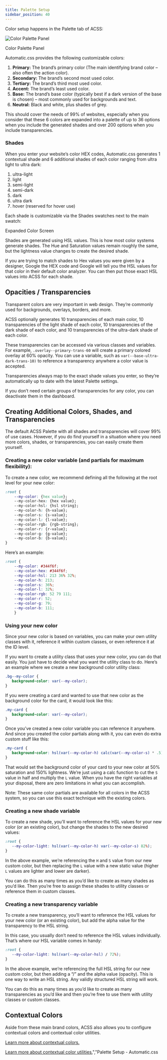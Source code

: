 ```yaml
---
title: Palette Setup
sidebar_position: 40
---
```


Color setup happens in the Palette tab of ACSS:

![Color Palette Panel](https://automaticcss.com/wp-content/uploads/CleanShot-2024-10-20-at-10.45.59@2x-1024x1024.jpg)

Color Palette Panel

Automatic.css provides the following customizable colors:

1.  **Primary:** The brand’s primary color (The main identifying brand color – also often the action color).
2.  **Secondary:** The brand’s second most used color.
3.  **Tertiary:** The brand’s third most used color.
4.  **Accent:** The brand’s least used color.
5.  **Base:** The brand’s base color (typically best if a dark version of the base is chosen) – most commonly used for backgrounds and text.
6.  **Neutral:** Black and white, plus shades of grey.

This should cover the needs of 99% of websites, especially when you consider that these 6 colors are expanded into a palette of up to 36 options when you include the generated shades and over 200 options when you include transparencies.

### Shades

When you enter your website’s color HEX codes, Automatic.css generates 1 contextual shade and 6 additional shades of each color ranging from ultra light to ultra dark:

1.  ultra-light
2.  light
3.  semi-light
4.  semi-dark
5.  dark
6.  ultra dark
7.  hover (reserved for hover use)

Each shade is customizable via the Shades swatches next to the main swatch:

Expanded Color Screen

Shades are generated using HSL values. This is how most color systems generate shades. The Hue and Saturation values remain roughly the same, but the lightness value changes to create the desired shade.

If you are trying to match shades to Hex values you were given by a designer, Google the HEX code and Google will tell you the HSL values for that color in their default color analyzer. You can then put those exact HSL values into ACSS for each shade.

## Opacities / Transparencies

Transparent colors are very important in web design. They’re commonly used for backgrounds, overlays, borders, and more.

ACSS optionally generates 10 transparencies of each main color, 10 transparencies of the light shade of each color, 10 transparencies of the dark shade of each color, and 10 transparencies of the ultra-dark shade of each color.

These transparencies can be accessed via various classes and variables. For example, `.overlay--primary-trans-60` will create a primary colored overlay at 60% opacity. You can use a variable, such as `var(--base-ultra-dark-trans-10)` to reference a transparency anywhere a color value is accepted.

Transparencies always map to the exact shade values you enter, so they’re automatically up to date with the latest Palette settings.

If you don’t need certain groups of transparencies for any color, you can deactivate them in the dashboard.

## Creating Additional Colors, Shades, and Transparencies

The default ACSS Palette with all shades and transparencies will cover 99% of use cases. However, if you do find yourself in a situation where you need more colors, shades, or transparencies, you can easily create them yourself.

### Creating a new color variable (and partials for maximum flexibility):

To create a new color, we recommend defining all the following at the root level for your new color:

```CSS
:root {
    --my-color: {hex value};
    --my-color-hex: {hex value};
    --my-color-hsl: {hsl string};
    --my-color-h: {h-value};
    --my-color-s: {s-value};
    --my-color-l: {l-value};
    --my-color-rgb: {rgb-string};
    --my-color-r: {r-value};
    --my-color-g: {g-value};
    --my-color-b: {b-value};
}
```

Here’s an example:

```CSS
:root {
    --my-color: #344f6f;
    --my-color-hex: #344f6f;
    --my-color-hsl: 213 36% 32%;
    --my-color-h: 213;
    --my-color-s: 36%;
    --my-color-l: 32%;
    --my-color-rgb: 52 79 111;
    --my-color-r: 52;
    --my-color-g: 79;
    --my-color-b: 111;
    }
```

### Using your new color

Since your new color is based on variables, you can make your own utility classes with it, reference it within custom classes, or even reference it at the ID level.

If you want to create a utility class that uses your new color, you can do that easily. You just have to decide what you want the utility class to do. Here’s an example where we create a new background color utility class:

```CSS
.bg--my-color {
   background-color: var(--my-color);
}
```

If you were creating a card and wanted to use that new color as the background color for the card, it would look like this:

```CSS
.my-card {
   background-color: var(--my-color);
}
```

Once you’ve created a new color variable you can reference it anywhere. And since you created the color partials along with it, you can even do extra custom stuff like this:

```CSS
.my-card {
   background-color: hsl(var(--my-color-h) calc(var(--my-color-s) * .5) calc(var(--my-color-l) * 1.5));
}
```

That would set the background color of your card to your new color at 50% saturation and 150% lightness. We’re just using a calc function to cut the `S` value in half and multiply the `L` value. When you have the right variables at your disposal, there are zero limitations in what you can accomplish.

Note: These same color partials are available for all colors in the ACSS system, so you can use this exact technique with the existing colors.

### Creating a new shade variable

To create a new shade, you’ll want to reference the HSL values for your new color (or an existing color), but change the shades to the new desired values:

```CSS
:root {
   --my-color-light: hsl(var(--my-color-h) var(--my-color-s) 82%);
}
```

In the above example, we’re referencing the `H` and `S` value from our new custom color, but then replacing the `L` value with a new static value (higher `L` values are lighter and lower are darker).

You can do this as many times as you’d like to create as many shades as you’d like. Then you’re free to assign these shades to utility classes or reference them in custom classes.

### Creating a new transparency variable

To create a new transparency, you’ll want to reference the HSL values for your new color (or an existing color), but add the alpha value for the transparency to the HSL string.

In this case, you usually don’t need to reference the HSL values individually. That’s where our HSL variable comes in handy:

```CSS
:root {
   --my-color-light: hsl(var(--my-color-hsl) / 72%);
}
```

In the above example, we’re referencing the full HSL string for our new custom color, but then adding a “/” and the alpha value (opacity). This is one way to write an HSL string. Any validly structured HSL string will work.

You can do this as many times as you’d like to create as many transparencies as you’d like and then you’re free to use them with utility classes or custom classes.

## Contextual Colors

Aside from these main brand colors, ACSS also allows you to configure contextual colors and contextual color utilities.

[Learn more about contextual colors.](https://automaticcss.com/docs/background-text-assignments/)

[Learn more about contextual color utilities.](https://automaticcss.com/docs/automatic-color-relationships/)","Palette Setup - Automatic.css
